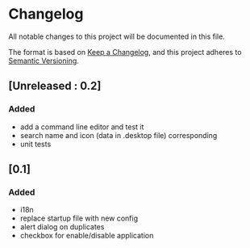 # Changelog

All notable changes to this project will be documented in this file.

The format is based on [Keep a Changelog](https://keepachangelog.com/en/1.0.0/),
and this project adheres to [Semantic Versioning](https://semver.org/spec/v2.0.0.html).


## [Unreleased : 0.2]
### Added

- add a command line editor and test it
- search name and icon (data in .desktop file) corresponding
- unit tests

## [0.1]
### Added

- i18n
- replace startup file with new config
- alert dialog on duplicates
- checkbox for enable/disable application
